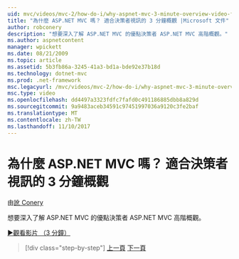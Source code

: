 ```yaml
---
uid: mvc/videos/mvc-2/how-do-i/why-aspnet-mvc-3-minute-overview-video-for-decision-makers
title: "為什麼 ASP.NET MVC 嗎？ 適合決策者視訊的 3 分鐘概觀 |Microsoft 文件"
author: robconery
description: "想要深入了解 ASP.NET MVC 的優點決策者 ASP.NET MVC 高階概觀。"
ms.author: aspnetcontent
manager: wpickett
ms.date: 08/21/2009
ms.topic: article
ms.assetid: 5b3fb86a-3245-41a3-bd1a-bde92e37b18d
ms.technology: dotnet-mvc
ms.prod: .net-framework
msc.legacyurl: /mvc/videos/mvc-2/how-do-i/why-aspnet-mvc-3-minute-overview-video-for-decision-makers
msc.type: video
ms.openlocfilehash: dd4497a3323fdfc7fafd0c491186885dbb8a829d
ms.sourcegitcommit: 9a9483aceb34591c97451997036a9120c3fe2baf
ms.translationtype: MT
ms.contentlocale: zh-TW
ms.lasthandoff: 11/10/2017
---
```

<a name="why-aspnet-mvc-3-minute-overview-video-for-decision-makers"></a>為什麼 ASP.NET MVC 嗎？ 適合決策者視訊的 3 分鐘概觀
====================
由[訛 Conery](https://github.com/robconery)

想要深入了解 ASP.NET MVC 的優點決策者 ASP.NET MVC 高階概觀。

[&#9654;觀看影片 （3 分鐘）](https://channel9.msdn.com/Blogs/ASP-NET-Site-Videos/why-aspnet-mvc-3-minute-overview-video-for-decision-makers)

>[!div class="step-by-step"]
[上一頁](what-is-aspnet-mvc-80-minute-technical-video-for-developers-building-nerddinner.md)
[下一頁](aspnet-mvc-how-10-minute-technical-video-for-developers.md)
